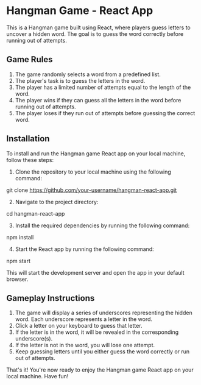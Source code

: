 # Hangman Game - React App

This is a Hangman game built using React, where players guess letters to uncover a hidden word. The goal is to guess the word correctly before running out of attempts.

## Game Rules

1. The game randomly selects a word from a predefined list.
2. The player's task is to guess the letters in the word.
3. The player has a limited number of attempts equal to the length of the word.
4. The player wins if they can guess all the letters in the word before running out of attempts.
5. The player loses if they run out of attempts before guessing the correct word.

## Installation

To install and run the Hangman game React app on your local machine, follow these steps:

1. Clone the repository to your local machine using the following command:

git clone https://github.com/your-username/hangman-react-app.git

2. Navigate to the project directory:

cd hangman-react-app


3. Install the required dependencies by running the following command:

npm install

4. Start the React app by running the following command:

npm start

This will start the development server and open the app in your default browser.

## Gameplay Instructions

1. The game will display a series of underscores representing the hidden word. Each underscore represents a letter in the word.
2. Click a letter on your keyboard to guess that letter.
3. If the letter is in the word, it will be revealed in the corresponding underscore(s).
4. If the letter is not in the word, you will lose one attempt.
5. Keep guessing letters until you either guess the word correctly or run out of attempts.

That's it! You're now ready to enjoy the Hangman game React app on your local machine. Have fun!
